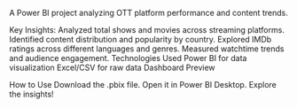 A Power BI project analyzing OTT platform performance and content trends.

Key Insights:
Analyzed total shows and movies across streaming platforms.
Identified content distribution and popularity by country.
Explored IMDb ratings across different languages and genres.
Measured watchtime trends and audience engagement.
Technologies Used
Power BI for data visualization
Excel/CSV for raw data
Dashboard Preview

How to Use
Download the .pbix file.
Open it in Power BI Desktop.
Explore the insights!


